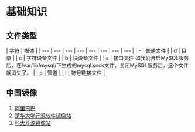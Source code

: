 # 基础知识

## 文件类型

| 字符 | 描述 |
| --- | --- | --- | --- | --- | --- | --- | --- |
| - | 普通文件 |
| d | 目录 |
| c | 字符设备文件 |
| b | 块设备文件 |
| s | 接口文件 如我们开启MySQL服务后，在/var/lib/mysql/下生成的mysql.sock文件，关闭MySQL服务后，这个文件就消失了。 |
| p | 管道 |
| l | 符号链接文件 |

## 中国镜像

1. [阿里巴巴](https://opsx.alibaba.com/mirror)
2. [清华大学开源软件镜像站](https://mirrors.tuna.tsinghua.edu.cn/)
3. [科大开源镜像站](http://mirrors.ustc.edu.cn/)



